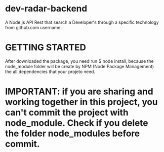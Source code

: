 # dev-radar-backend
 
A Node.js API Rest that search a Developer's through a specific technology from github.com username.

# GETTING STARTED

After downloaded the package, you need run $ node install, because the node_module folder will be create by NPM (Node Package Management) the all dependencies that your projeto need.
# IMPORTANT: if you are sharing and working together in this project, you can't commit the project with node_module. Check if you delete the folder node_modules before commit.
